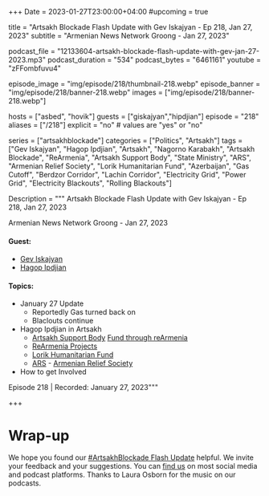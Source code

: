 +++
Date = 2023-01-27T23:00:00+04:00
#upcoming = true 

title = "Artsakh Blockade Flash Update with Gev Iskajyan - Ep 218, Jan 27, 2023"
subtitle = "Armenian News Network Groong - Jan 27, 2023"

podcast_file = "12133604-artsakh-blockade-flash-update-with-gev-jan-27-2023.mp3"
podcast_duration = "534"
podcast_bytes = "6461161"
youtube = "zFFombfuvu4"

episode_image = "img/episode/218/thumbnail-218.webp"
episode_banner = "img/episode/218/banner-218.webp"
images = ["img/episode/218/banner-218.webp"]

hosts = ["asbed", "hovik"]
guests = ["giskajyan","hipdjian"]
episode = "218"
aliases = ["/218"]
explicit = "no" # values are "yes" or "no"


series = ["artsakhblockade"]
categories = ["Politics", "Artsakh"]
tags = ["Gev Iskajyan", "Hagop Ipdjian", "Artsakh", "Nagorno Karabakh", "Artsakh Blockade", "ReArmenia", "Artsakh Support Body", "State Ministry", "ARS", "Armenian Relief Society", "Lorik Humanitarian Fund", "Azerbaijan", "Gas Cutoff", "Berdzor Corridor", "Lachin Corridor", "Electricity Grid", "Power Grid", "Electricity Blackouts", "Rolling Blackouts"]

Description = """
Artsakh Blockade Flash Update with Gev Iskajyan - Ep 218, Jan 27, 2023

Armenian News Network Groong - Jan 27, 2023

#### Guest: 
* [Gev Iskajyan](/guest/giskajyan)
* [Hagop Ipdjian](/guest/hipdjian)

#### Topics:
* January 27 Update
    * Reportedly Gas turned back on
    * Blaclouts continue
* Hagop Ipdjian in Artsakh
    * [Artsakh Support Body](https://www.facebook.com/artsakhsupport/) [Fund through reArmenia](https://rearmenia.com/hy/fundraisers/2048d56e-3366-4b18-8d1e-4f1f014233db?tab=story)
    * [ReArmenia Projects](https://rearmenia.com/)
    * [Lorik Humanitarian Fund](https://www.facebook.com/LorikFund/)
    * [ARS](https://ars1910.org) - [Armenian Relief Society](https://www.facebook.com/ars1910)
* How to get Involved

Episode 218 | Recorded: January 27, 2023"""

+++

# Wrap-up

We hope you found our [#ArtsakhBlockade Flash Update](https://podcasts.groong.org/) helpful. We invite your feedback and your suggestions. You can [find us](https://linktr.ee/groong) on most social media and podcast platforms. Thanks to Laura Osborn for the music on our podcasts.
